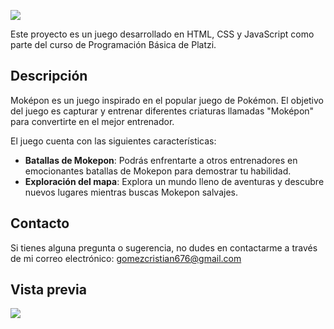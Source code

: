 ![](https://i.ibb.co/x7pwYx8/image-removebg-preview.webp)

Este proyecto es un juego desarrollado en HTML, CSS y JavaScript como parte del curso de Programación Básica de Platzi.

## Descripción

Moképon es un juego inspirado en el popular juego de Pokémon. El objetivo del juego es capturar y entrenar diferentes criaturas llamadas "Moképon" para convertirte en el mejor entrenador.

El juego cuenta con las siguientes características:

- **Batallas de Mokepon**: Podrás enfrentarte a otros entrenadores en emocionantes batallas de Mokepon para demostrar tu habilidad.
- **Exploración del mapa**: Explora un mundo lleno de aventuras y descubre nuevos lugares mientras buscas Mokepon salvajes.

## Contacto

Si tienes alguna pregunta o sugerencia, no dudes en contactarme a través de mi correo electrónico: gomezcristian676@gmail.com

## Vista previa

![](https://i.ibb.co/8bkrSpf/Captura-de-pantalla-2023-12-07-163420.png)
